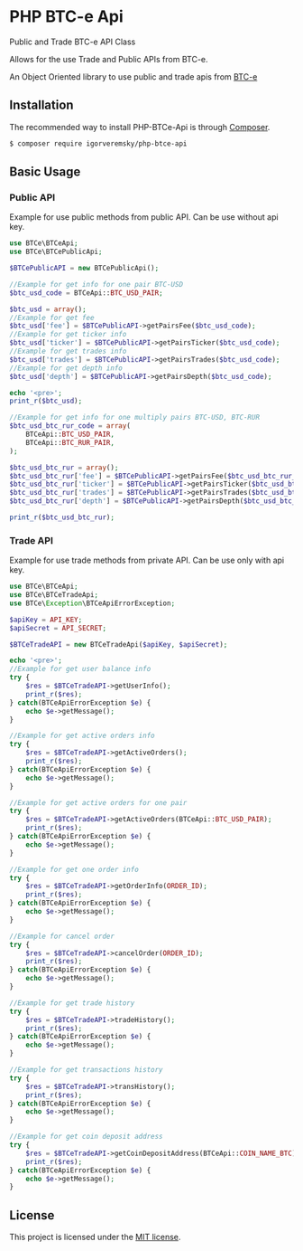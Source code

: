 PHP BTC-e Api
====

Public and Trade BTC-e API Class

Allows for the use Trade and Public APIs from BTC-e.

An Object Oriented library to use public and trade apis from [BTC-e](https://btc-e.com/)

## Installation

The recommended way to install PHP-BTCe-Api is through [Composer](https://getcomposer.org).

```bash
$ composer require igorveremsky/php-btce-api
```

## Basic Usage

### Public API

Example for use public methods from public API. Can be use without api key.

```php
use BTCe\BTCeApi;
use BTCe\BTCePublicApi;

$BTCePublicAPI = new BTCePublicApi();

//Example for get info for one pair BTC-USD
$btc_usd_code = BTCeApi::BTC_USD_PAIR;

$btc_usd = array();
//Example for get fee
$btc_usd['fee'] = $BTCePublicAPI->getPairsFee($btc_usd_code);
//Example for get ticker info
$btc_usd['ticker'] = $BTCePublicAPI->getPairsTicker($btc_usd_code);
//Example for get trades info
$btc_usd['trades'] = $BTCePublicAPI->getPairsTrades($btc_usd_code);
//Example for get depth info
$btc_usd['depth'] = $BTCePublicAPI->getPairsDepth($btc_usd_code);

echo '<pre>';
print_r($btc_usd);

//Example for get info for one multiply pairs BTC-USD, BTC-RUR
$btc_usd_btc_rur_code = array(
	BTCeApi::BTC_USD_PAIR,
	BTCeApi::BTC_RUR_PAIR,
);

$btc_usd_btc_rur = array();
$btc_usd_btc_rur['fee'] = $BTCePublicAPI->getPairsFee($btc_usd_btc_rur_code);
$btc_usd_btc_rur['ticker'] = $BTCePublicAPI->getPairsTicker($btc_usd_btc_rur_code);
$btc_usd_btc_rur['trades'] = $BTCePublicAPI->getPairsTrades($btc_usd_btc_rur_code);
$btc_usd_btc_rur['depth'] = $BTCePublicAPI->getPairsDepth($btc_usd_btc_rur_code);

print_r($btc_usd_btc_rur);
```

### Trade API

Example for use trade methods from private API. Can be use only with api key.

```php
use BTCe\BTCeApi;
use BTCe\BTCeTradeApi;
use BTCe\Exception\BTCeApiErrorException;

$apiKey = API_KEY;
$apiSecret = API_SECRET;

$BTCeTradeAPI = new BTCeTradeApi($apiKey, $apiSecret);

echo '<pre>';
//Example for get user balance info
try {
	$res = $BTCeTradeAPI->getUserInfo();
	print_r($res);
} catch(BTCeApiErrorException $e) {
	echo $e->getMessage();
}

//Example for get active orders info
try {
	$res = $BTCeTradeAPI->getActiveOrders();
	print_r($res);
} catch(BTCeApiErrorException $e) {
	echo $e->getMessage();
}

//Example for get active orders for one pair
try {
	$res = $BTCeTradeAPI->getActiveOrders(BTCeApi::BTC_USD_PAIR);
	print_r($res);
} catch(BTCeApiErrorException $e) {
	echo $e->getMessage();
}

//Example for get one order info
try {
	$res = $BTCeTradeAPI->getOrderInfo(ORDER_ID);
	print_r($res);
} catch(BTCeApiErrorException $e) {
	echo $e->getMessage();
}

//Example for cancel order
try {
	$res = $BTCeTradeAPI->cancelOrder(ORDER_ID);
	print_r($res);
} catch(BTCeApiErrorException $e) {
	echo $e->getMessage();
}

//Example for get trade history
try {
	$res = $BTCeTradeAPI->tradeHistory();
	print_r($res);
} catch(BTCeApiErrorException $e) {
	echo $e->getMessage();
}

//Example for get transactions history
try {
	$res = $BTCeTradeAPI->transHistory();
	print_r($res);
} catch(BTCeApiErrorException $e) {
	echo $e->getMessage();
}

//Example for get coin deposit address
try {
	$res = $BTCeTradeAPI->getCoinDepositAddress(BTCeApi::COIN_NAME_BTC);
	print_r($res);
} catch(BTCeApiErrorException $e) {
	echo $e->getMessage();
}
```

## License

This project is licensed under the [MIT license](http://opensource.org/licenses/MIT).